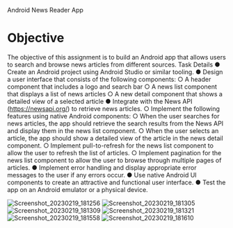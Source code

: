 Android News Reader App 

# Objective
  The objective of this assignment is to build an Android app that allows users to search and browse news articles from different sources. 
  Task Details 
● Create an Android project using Android Studio or similar tooling. 
● Design a user interface that consists of the following components: 
  ○ A header component that includes a logo and search bar 
  ○ A news list component that displays a list of news articles 
  ○ A new detail component that shows a detailed view of a selected article
 ● Integrate with the News API (https://newsapi.org/) to retrieve news articles.
  ○ Implement the following features using native Android components:
  ○ When the user searches for news articles, the app should retrieve the search results from the News API and display them in the news list component. 
  ○ When the user selects an article, the app should show a detailed view of the article in the news detail component. 
  ○ Implement pull-to-refresh for the news list component to allow the user to refresh the list of articles. 
  ○ Implement pagination for the news list component to allow the user to browse through multiple pages of articles. 
● Implement error handling and display appropriate error messages to the user if any errors occur. 
● Use native Android UI components to create an attractive and functional user interface. 
● Test the app on an Android emulator or a physical device.

![Screenshot_20230219_181256](https://user-images.githubusercontent.com/64691445/219952333-0635ec80-fe91-4364-be97-aa53397c1e73.jpg)
![Screenshot_20230219_181305](https://user-images.githubusercontent.com/64691445/219952337-a75df9dd-1058-43d3-a658-2d5c20fd8d16.jpg)
![Screenshot_20230219_181309](https://user-images.githubusercontent.com/64691445/219952340-252eb90d-6740-47e5-aa80-f575ea1bc2a8.jpg)
![Screenshot_20230219_181321](https://user-images.githubusercontent.com/64691445/219952344-b8dbb04b-5ff2-49c2-a772-b7d60bb6e1e8.jpg)
![Screenshot_20230219_181558](https://user-images.githubusercontent.com/64691445/219952346-00dfcaed-fb52-4c85-9c1a-17d893ac77d4.jpg)
![Screenshot_20230219_181610](https://user-images.githubusercontent.com/64691445/219952348-78d34d9f-f749-4c58-908d-ab847bd718bf.jpg)
